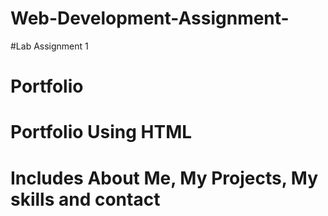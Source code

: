 # Web-Development-Assignment-
#Lab Assignment 1
# Portfolio
# Portfolio Using HTML 
# Includes About Me, My Projects, My skills and contact
